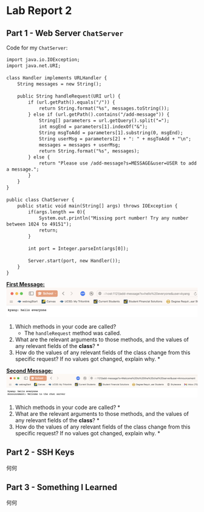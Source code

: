 # Lab Report 2
## Part 1 - Web Server `ChatServer`
Code for my `ChatServer`: 
```
import java.io.IOException;
import java.net.URI;

class Handler implements URLHandler {
    String messages = new String();

    public String handleRequest(URI url) {
        if (url.getPath().equals("/")) {
            return String.format("%s", messages.toString());
        } else if (url.getPath().contains("/add-message")) {
            String[] parameters = url.getQuery().split("=");
            int msgEnd = parameters[1].indexOf("&");
            String msgToAdd = parameters[1].substring(0, msgEnd);
            String userMsg = parameters[2] + ": " + msgToAdd + "\n";
            messages = messages + userMsg;
            return String.format("%s", messages);
        } else {
            return "Please use /add-message?s=MESSAGE&user=USER to add a message.";
        }
    }
}

public class ChatServer {
    public static void main(String[] args) throws IOException {
        if(args.length == 0){
            System.out.println("Missing port number! Try any number between 1024 to 49151");
            return;
        }

        int port = Integer.parseInt(args[0]);

        Server.start(port, new Handler());
    }
}
```
<ins>**First Message:**</ins>
![First message sent on ChatServer](lab2Images/chatServerImage1.png) 
1. Which methods in your code are called?
    * The `handleRequest` method was called. 
2. What are the relevant arguments to those methods, and the values of any relevant fields of the **class**?
    * 
3. How do the values of any relevant fields of the class change from this specific request? If no values got changed, explain why.
    * 

<ins>**Second Message:**</ins>
![Second message sent on ChatServer](lab2Images/chatServerImage2.png)
1. Which methods in your code are called?
    * 
2. What are the relevant arguments to those methods, and the values of any relevant fields of the **class**?
    * 
3. How do the values of any relevant fields of the class change from this specific request? If no values got changed, explain why.
    * 

## Part 2 - SSH Keys
何何
## Part 3 - Something I Learned
何何
